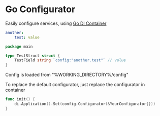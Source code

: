# Go Configurator

Easily configure services, using [Go DI Container](https://github.com/Sanchous98/go-di)

```yaml
another:
    test: value
```

```go
package main

type TestStruct struct {
    TestField string `config:"another.test"` // value
}
```

Config is loaded from "%WORKING_DIRECTORY%/config"

To replace the default configurator, just replace the configurator in container

```go
func init() {
    di.Application().Set(config.Configurator(&YourConfigurator{}))
}
```
